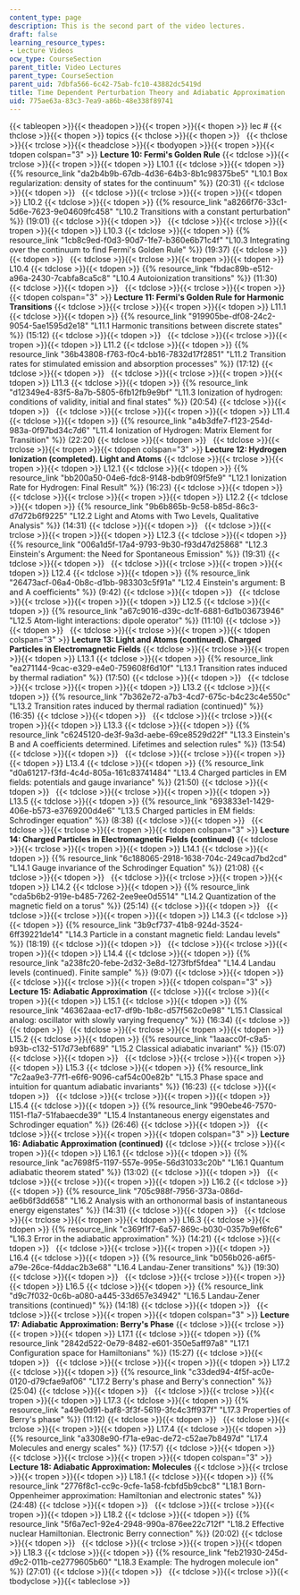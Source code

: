 ```yaml
---
content_type: page
description: This is the second part of the video lectures.
draft: false
learning_resource_types:
- Lecture Videos
ocw_type: CourseSection
parent_title: Video Lectures
parent_type: CourseSection
parent_uid: 7dbfa566-6c42-75ab-fc10-43882dc5419d
title: Time Dependent Perturbation Theory and Adiabatic Approximation
uid: 775ae63a-83c3-7ea9-a86b-48e338f89741
---
```

{{< tableopen >}}{{< theadopen >}}{{< tropen >}}{{< thopen >}}
lec #
{{< thclose >}}{{< thopen >}}
topics
{{< thclose >}}{{< thopen >}}
 
{{< thclose >}}{{< trclose >}}{{< theadclose >}}{{< tbodyopen >}}{{< tropen >}}{{< tdopen colspan="3" >}}
**Lecture 10: Fermi's Golden Rule**
{{< tdclose >}}{{< trclose >}}{{< tropen >}}{{< tdopen >}}
L10.1
{{< tdclose >}}{{< tdopen >}}
{{% resource_link "da2b4b9b-67db-4d36-64b3-8b1c98375be5" "L10.1 Box regularization: density of states for the continuum" %}} (20:31)
{{< tdclose >}}{{< tdopen >}}
 
{{< tdclose >}}{{< trclose >}}{{< tropen >}}{{< tdopen >}}
L10.2
{{< tdclose >}}{{< tdopen >}}
{{% resource_link "a8266f76-33c1-5d6e-7623-9e04609fc458" "L10.2 Transitions with a constant perturbation" %}} (19:01)
{{< tdclose >}}{{< tdopen >}}
 
{{< tdclose >}}{{< trclose >}}{{< tropen >}}{{< tdopen >}}
L10.3
{{< tdclose >}}{{< tdopen >}}
{{% resource_link "1cb8c9ed-f0d3-90d7-1fe7-b360e6b71c4f" "L10.3 Integrating over the continuum to find Fermi's Golden Rule" %}} (19:37)
{{< tdclose >}}{{< tdopen >}}
 
{{< tdclose >}}{{< trclose >}}{{< tropen >}}{{< tdopen >}}
L10.4
{{< tdclose >}}{{< tdopen >}}
{{% resource_link "fbdac89b-e512-a96a-2430-7cabfa8ca5c8" "L10.4 Autoionization transitions" %}} (11:30)
{{< tdclose >}}{{< tdopen >}}
 
{{< tdclose >}}{{< trclose >}}{{< tropen >}}{{< tdopen colspan="3" >}}
**Lecture 11: Fermi's Golden Rule for Harmonic Transitions**
{{< tdclose >}}{{< trclose >}}{{< tropen >}}{{< tdopen >}}
L11.1
{{< tdclose >}}{{< tdopen >}}
{{% resource_link "919905be-df08-24c2-9054-5ae1595d2e18" "L11.1 Harmonic transitions between discrete states" %}} (15:12)
{{< tdclose >}}{{< tdopen >}}
 
{{< tdclose >}}{{< trclose >}}{{< tropen >}}{{< tdopen >}}
L11.2
{{< tdclose >}}{{< tdopen >}}
{{% resource_link "36b43808-f763-f0c4-bb16-7832d17f2851" "L11.2 Transition rates for stimulated emission and absorption processes" %}} (17:12)
{{< tdclose >}}{{< tdopen >}}
 
{{< tdclose >}}{{< trclose >}}{{< tropen >}}{{< tdopen >}}
L11.3
{{< tdclose >}}{{< tdopen >}}
{{% resource_link "d12349e4-83f5-8a7b-5805-6fb12fb9e9bf" "L11.3 Ionization of hydrogen: conditions of validity, initial and final states" %}} (20:54)
{{< tdclose >}}{{< tdopen >}}
 
{{< tdclose >}}{{< trclose >}}{{< tropen >}}{{< tdopen >}}
L11.4
{{< tdclose >}}{{< tdopen >}}
{{% resource_link "a4b3dfe7-f123-254d-983a-0f97bd34c7d6" "L11.4 Ionization of Hydrogen: Matrix Element for Transition" %}} (22:20)
{{< tdclose >}}{{< tdopen >}}
 
{{< tdclose >}}{{< trclose >}}{{< tropen >}}{{< tdopen colspan="3" >}}
**Lecture 12: Hydrogen Ionization (completed). Light and Atoms**
{{< tdclose >}}{{< trclose >}}{{< tropen >}}{{< tdopen >}}
L12.1
{{< tdclose >}}{{< tdopen >}}
{{% resource_link "bb200a50-04e6-fdc8-9148-bdb9f09f5fe9" "L12.1 Ionization Rate for Hydrogen: Final Result" %}} (16:23)
{{< tdclose >}}{{< tdopen >}}
 
{{< tdclose >}}{{< trclose >}}{{< tropen >}}{{< tdopen >}}
L12.2
{{< tdclose >}}{{< tdopen >}}
{{% resource_link "9b6b865b-9c58-b85d-86c3-d7d72b6f9225" "L12.2 Light and Atoms with Two Levels, Qualitative Analysis" %}} (14:31)
{{< tdclose >}}{{< tdopen >}}
 
{{< tdclose >}}{{< trclose >}}{{< tropen >}}{{< tdopen >}}
L12.3
{{< tdclose >}}{{< tdopen >}}
{{% resource_link "006a1d5f-17a4-9793-9b30-f93d47d25868" "L12.3 Einstein's Argument: the Need for Spontaneous Emission" %}} (19:31)
{{< tdclose >}}{{< tdopen >}}
 
{{< tdclose >}}{{< trclose >}}{{< tropen >}}{{< tdopen >}}
L12.4
{{< tdclose >}}{{< tdopen >}}
{{% resource_link "26473acf-06a4-0b8c-d1bb-983303c5f91a" "L12.4 Einstein's argument: B and A coefficients" %}} (9:42)
{{< tdclose >}}{{< tdopen >}}
 
{{< tdclose >}}{{< trclose >}}{{< tropen >}}{{< tdopen >}}
L12.5
{{< tdclose >}}{{< tdopen >}}
{{% resource_link "a67c9016-d39c-dc1f-6881-6d1b03673946" "L12.5 Atom-light interactions: dipole operator" %}} (11:10)
{{< tdclose >}}{{< tdopen >}}
 
{{< tdclose >}}{{< trclose >}}{{< tropen >}}{{< tdopen colspan="3" >}}
**Lecture 13: Light and Atoms (continued). Charged Particles in Electromagnetic Fields**
{{< tdclose >}}{{< trclose >}}{{< tropen >}}{{< tdopen >}}
L13.1
{{< tdclose >}}{{< tdopen >}}
{{% resource_link "ea271144-9cac-e329-e4e0-759608f6d10f" "L13.1 Transition rates induced by thermal radiation" %}} (17:50)
{{< tdclose >}}{{< tdopen >}}
 
{{< tdclose >}}{{< trclose >}}{{< tropen >}}{{< tdopen >}}
L13.2
{{< tdclose >}}{{< tdopen >}}
{{% resource_link "7b362e72-a7b3-4cd7-675c-b4c23c4e550c" "L13.2 Transition rates induced by thermal radiation (continued)" %}} (16:35)
{{< tdclose >}}{{< tdopen >}}
 
{{< tdclose >}}{{< trclose >}}{{< tropen >}}{{< tdopen >}}
L13.3
{{< tdclose >}}{{< tdopen >}}
{{% resource_link "c6245120-de3f-9a3d-aebe-69ce8529d22f" "L13.3 Einstein's B and A coefficients determined. Lifetimes and selection rules" %}} (13:54)
{{< tdclose >}}{{< tdopen >}}
 
{{< tdclose >}}{{< trclose >}}{{< tropen >}}{{< tdopen >}}
L13.4
{{< tdclose >}}{{< tdopen >}}
{{% resource_link "d0a61217-f3fd-4c4d-805a-161c83741484" "L13.4 Charged particles in EM fields: potentials and gauge invariance" %}} (21:50)
{{< tdclose >}}{{< tdopen >}}
 
{{< tdclose >}}{{< trclose >}}{{< tropen >}}{{< tdopen >}}
L13.5
{{< tdclose >}}{{< tdopen >}}
{{% resource_link "693833e1-1429-406e-b573-e3769200d4e6" "L13.5 Charged particles in EM fields: Schrodinger equation" %}} (8:38)
{{< tdclose >}}{{< tdopen >}}
 
{{< tdclose >}}{{< trclose >}}{{< tropen >}}{{< tdopen colspan="3" >}}
**Lecture 14: Charged Particles in Electromagnetic Fields (continued)**
{{< tdclose >}}{{< trclose >}}{{< tropen >}}{{< tdopen >}}
L14.1
{{< tdclose >}}{{< tdopen >}}
{{% resource_link "6c188065-2918-1638-704c-249cad7bd2cd" "L14.1 Gauge invariance of the Schrodinger Equation" %}} (21:08)
{{< tdclose >}}{{< tdopen >}}
 
{{< tdclose >}}{{< trclose >}}{{< tropen >}}{{< tdopen >}}
L14.2
{{< tdclose >}}{{< tdopen >}}
{{% resource_link "cda5b6b2-919e-b485-7262-2ee9ee0d5514" "L14.2 Quantization of the magnetic field on a torus" %}} (25:14)
{{< tdclose >}}{{< tdopen >}}
 
{{< tdclose >}}{{< trclose >}}{{< tropen >}}{{< tdopen >}}
L14.3
{{< tdclose >}}{{< tdopen >}}
{{% resource_link "3b9cf737-41b8-924d-3524-6ff39221de14" "L14.3 Particle in a constant magnetic field: Landau levels" %}} (18:19)
{{< tdclose >}}{{< tdopen >}}
 
{{< tdclose >}}{{< trclose >}}{{< tropen >}}{{< tdopen >}}
L14.4
{{< tdclose >}}{{< tdopen >}}
{{% resource_link "a238fc20-febe-2d32-3e8d-1273fbf5fdea" "L14.4 Landau levels (continued). Finite sample" %}} (9:07)
{{< tdclose >}}{{< tdopen >}}
 
{{< tdclose >}}{{< trclose >}}{{< tropen >}}{{< tdopen colspan="3" >}}
**Lecture 15: Adiabatic Approximation**
{{< tdclose >}}{{< trclose >}}{{< tropen >}}{{< tdopen >}}
L15.1
{{< tdclose >}}{{< tdopen >}}
{{% resource_link "46362aaa-ec17-df9b-1b8c-d57f562c0e98" "L15.1 Classical analog: oscillator with slowly varying frequency" %}} (16:34)
{{< tdclose >}}{{< tdopen >}}
 
{{< tdclose >}}{{< trclose >}}{{< tropen >}}{{< tdopen >}}
L15.2
{{< tdclose >}}{{< tdopen >}}
{{% resource_link "1aaacc0f-c9a5-b93b-c132-517d73ebf689" "L15.2 Classical adiabatic invariant" %}} (15:07)
{{< tdclose >}}{{< tdopen >}}
 
{{< tdclose >}}{{< trclose >}}{{< tropen >}}{{< tdopen >}}
L15.3
{{< tdclose >}}{{< tdopen >}}
{{% resource_link "7c2aa9e3-77f1-e6f6-9096-caf54c00e82b" "L15.3 Phase space and intuition for quantum adiabatic invariants" %}} (16:23)
{{< tdclose >}}{{< tdopen >}}
 
{{< tdclose >}}{{< trclose >}}{{< tropen >}}{{< tdopen >}}
L15.4
{{< tdclose >}}{{< tdopen >}}
{{% resource_link "990ebe46-7570-1151-f1a7-51fabaecde39" "L15.4 Instantaneous energy eigenstates and Schrodinger equation" %}} (26:46)
{{< tdclose >}}{{< tdopen >}}
 
{{< tdclose >}}{{< trclose >}}{{< tropen >}}{{< tdopen colspan="3" >}}
**Lecture 16: Adiabatic Approximation (continued)**
{{< tdclose >}}{{< trclose >}}{{< tropen >}}{{< tdopen >}}
L16.1
{{< tdclose >}}{{< tdopen >}}
{{% resource_link "ac7698f5-1197-557e-995e-56d31033c20b" "L16.1 Quantum adiabatic theorem stated" %}} (13:02)
{{< tdclose >}}{{< tdopen >}}
 
{{< tdclose >}}{{< trclose >}}{{< tropen >}}{{< tdopen >}}
L16.2
{{< tdclose >}}{{< tdopen >}}
{{% resource_link "705c988f-7956-373a-086d-ae6b6f3dd658" "L16.2 Analysis with an orthonormal basis of instantaneous energy eigenstates" %}} (14:31)
{{< tdclose >}}{{< tdopen >}}
 
{{< tdclose >}}{{< trclose >}}{{< tropen >}}{{< tdopen >}}
L16.3
{{< tdclose >}}{{< tdopen >}}
{{% resource_link "c369f1f7-6a57-869c-b030-0357b9ef6fc6" "L16.3 Error in the adiabatic approximation" %}} (14:21)
{{< tdclose >}}{{< tdopen >}}
 
{{< tdclose >}}{{< trclose >}}{{< tropen >}}{{< tdopen >}}
L16.4
{{< tdclose >}}{{< tdopen >}}
{{% resource_link "b056b026-a6f5-a79e-26ce-f4ddac2b3e68" "L16.4 Landau-Zener transitions" %}} (19:30)
{{< tdclose >}}{{< tdopen >}}
 
{{< tdclose >}}{{< trclose >}}{{< tropen >}}{{< tdopen >}}
L16.5
{{< tdclose >}}{{< tdopen >}}
{{% resource_link "d9c7f032-0c6b-a080-a445-33d657e34942" "L16.5 Landau-Zener transitions (continued)" %}} (14:18)
{{< tdclose >}}{{< tdopen >}}
 
{{< tdclose >}}{{< trclose >}}{{< tropen >}}{{< tdopen colspan="3" >}}
**Lecture 17: Adiabatic Approximation: Berry's Phase**
{{< tdclose >}}{{< trclose >}}{{< tropen >}}{{< tdopen >}}
L17.1
{{< tdclose >}}{{< tdopen >}}
{{% resource_link "2842d522-0e79-8482-e601-350e5aff97a8" "L17.1 Configuration space for Hamiltonians" %}} (15:27)
{{< tdclose >}}{{< tdopen >}}
 
{{< tdclose >}}{{< trclose >}}{{< tropen >}}{{< tdopen >}}
L17.2
{{< tdclose >}}{{< tdopen >}}
{{% resource_link "c33ded94-4f5f-ac0e-0120-d79cfae9af06" "L17.2 Berry's phase and Berry's connection" %}} (25:04)
{{< tdclose >}}{{< tdopen >}}
 
{{< tdclose >}}{{< trclose >}}{{< tropen >}}{{< tdopen >}}
L17.3
{{< tdclose >}}{{< tdopen >}}
{{% resource_link "a49e0d91-baf8-3f3f-5619-3fc4c3ff937f" "L17.3 Properties of Berry's phase" %}} (11:12)
{{< tdclose >}}{{< tdopen >}}
 
{{< tdclose >}}{{< trclose >}}{{< tropen >}}{{< tdopen >}}
L17.4
{{< tdclose >}}{{< tdopen >}}
{{% resource_link "a3308e90-f71a-e9ac-de72-c52ae7b8497d" "L17.4 Molecules and energy scales" %}} (17:57)
{{< tdclose >}}{{< tdopen >}}
 
{{< tdclose >}}{{< trclose >}}{{< tropen >}}{{< tdopen colspan="3" >}}
**Lecture 18: Adiabatic Approximation: Molecules**
{{< tdclose >}}{{< trclose >}}{{< tropen >}}{{< tdopen >}}
L18.1
{{< tdclose >}}{{< tdopen >}}
{{% resource_link "2776f8c1-cc9c-9cfe-1a58-fcbfd5b9cbc8" "L18.1 Born-Oppenheimer approximation: Hamiltonian and electronic states" %}} (24:48)
{{< tdclose >}}{{< tdopen >}}
 
{{< tdclose >}}{{< trclose >}}{{< tropen >}}{{< tdopen >}}
L18.2
{{< tdclose >}}{{< tdopen >}}
{{% resource_link "5f6a7ec1-92e4-2948-990a-876ee22c712f" "L18.2 Effective nuclear Hamiltonian. Electronic Berry connection" %}} (20:02)
{{< tdclose >}}{{< tdopen >}}
 
{{< tdclose >}}{{< trclose >}}{{< tropen >}}{{< tdopen >}}
L18.3
{{< tdclose >}}{{< tdopen >}}
{{% resource_link "feb21930-245d-d9c2-011b-ce2779605b60" "L18.3 Example: The hydrogen molecule ion" %}} (27:01)
{{< tdclose >}}{{< tdopen >}}
 
{{< tdclose >}}{{< trclose >}}{{< tbodyclose >}}{{< tableclose >}}